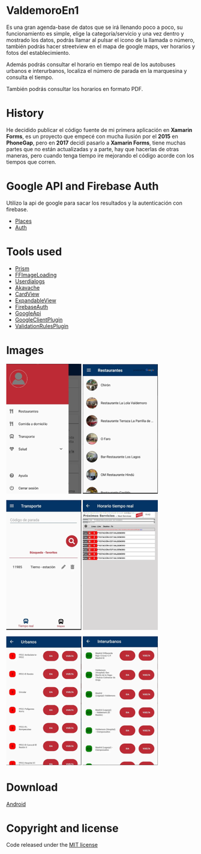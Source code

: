 # ValdemoroEn1
Es una gran agenda-base de datos que se irá llenando poco a poco, su funcionamiento es simple, elige la categoría/servicio y una vez dentro y mostrado los datos, podrás llamar al pulsar el icono de la llamada o número, también podrás hacer streetview en el mapa de google maps, ver horarios y fotos del establecimiento.

Además podrás consultar el horario en tiempo real de los autobuses urbanos e interurbanos, localiza el número de parada en la marquesina y consulta el tiempo.

También podrás consultar los horarios en formato PDF.

# History
He decidido publicar el código fuente de mi primera aplicación en **Xamarin Forms**, es un proyecto que empecé con mucha ilusión por el **2015** en **PhoneGap**, pero en **2017** decidí pasarlo a **Xamarin Forms**, tiene muchas partes que no están actualizadas y a parte, hay que hacerlas de otras maneras, pero cuando tenga tiempo ire mejorando el código acorde con los tiempos que corren.

# Google API and Firebase Auth
Utilizo la api de google para sacar los resultados y la autenticación con firebase.
* [Places](https://developers.google.com/maps/documentation/places/web-service/overview)
* [Auth](https://firebase.google.com/docs/auth)

# Tools used
* [Prism](https://github.com/PrismLibrary/Prism)
* [FFImageLoading](https://github.com/luberda-molinet/FFImageLoading)
* [Userdialogs](https://github.com/aritchie/userdialogs)
* [Akavache](https://github.com/reactiveui/Akavache)
* [CardView](https://github.com/AndreiMisiukevich/CardView)
* [ExpandableView](https://github.com/AndreiMisiukevich/ExpandableView)
* [FirebaseAuth](https://github.com/f-miyu/Plugin.FirebaseAuth)
* [GoogleApi](https://github.com/vivet/GoogleApi)
* [GoogleClientPlugin](https://github.com/CrossGeeks/GoogleClientPlugin)
* [ValidationRulesPlugin](https://github.com/luismts/ValidationRulesPlugin)

# Images
<img src ="/images/menu.png?raw=true" width="200" /> <img src ="/images/list.png?raw=true" width="200" />

<img src ="/images/transport.png?raw=true" width="200" /> <img src ="/images/realtimetransport.png?raw=true" width="200" />

<img src ="/images/urban.png?raw=true" width="200" /> <img src ="/images/interurban.png?raw=true" width="200" />

# Download
[Android](https://play.google.com/store/apps/details?id=es.valtimoretec.valdemoroenuno)

# Copyright and license
Code released under the [MIT license](https://opensource.org/licenses/MIT)
